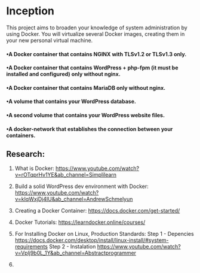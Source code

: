 # Inception

This project aims to broaden your knowledge of system administration by using Docker. You will virtualize several Docker images, creating them in your new personal virtual machine.

#### •A Docker container that contains NGINX with TLSv1.2 or TLSv1.3 only.
#### •A Docker container that contains WordPress + php-fpm (it must be installed and configured) only without nginx.
#### •A Docker container that contains MariaDB only without nginx.
#### •A volume that contains your WordPress database.
#### •A second volume that contains your WordPress website files.
#### •A docker-network that establishes the connection between your containers.


## Research:

1. What is Docker:
https://www.youtube.com/watch?v=rOTqprHv1YE&ab_channel=Simplilearn

2. Build a solid WordPress dev environment with Docker: https://www.youtube.com/watch?v=kIqWxjDj4IU&ab_channel=AndrewSchmelyun

3. Creating a Docker Container:
https://docs.docker.com/get-started/

4. Docker Tutorials:
https://learndocker.online/courses/

5. For Installing Docker on Linux, Production Standards:
	Step 1 - Depencies  https://docs.docker.com/desktop/install/linux-install/#system-requirements
	Step 2 - Instalation https://www.youtube.com/watch?v=Vplj9b0L_1Y&ab_channel=Abstractprogrammer

6. 